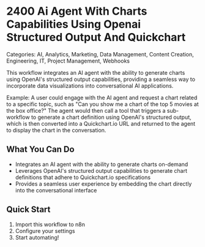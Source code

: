 # 2400 Ai Agent With Charts Capabilities Using Openai Structured Output And Quickchart

Categories: AI, Analytics, Marketing, Data Management, Content Creation, Engineering, IT, Project Management, Webhooks

This workflow integrates an AI agent with the ability to generate charts using OpenAI's structured output capabilities, providing a seamless way to incorporate data visualizations into conversational AI applications.

Example: A user could engage with the AI agent and request a chart related to a specific topic, such as "Can you show me a chart of the top 5 movies at the box office?" The agent would then call a tool that triggers a sub-workflow to generate a chart definition using OpenAI's structured output, which is then converted into a Quickchart.io URL and returned to the agent to display the chart in the conversation.

## What You Can Do
- Integrates an AI agent with the ability to generate charts on-demand
- Leverages OpenAI's structured output capabilities to generate chart definitions that adhere to Quickchart.io specifications
- Provides a seamless user experience by embedding the chart directly into the conversational interface

## Quick Start
1. Import this workflow to n8n
2. Configure your settings
3. Start automating!


